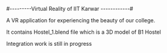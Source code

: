 #---------Virtual Reality of IIT Karwar ------------#

A VR application for experiencing the beauty of our college.

It contains Hostel_1.blend file which is a 3D model of B1 Hostel

Integration work is still in progress

